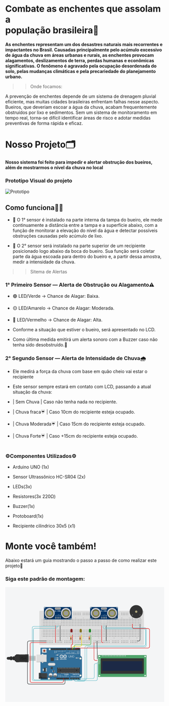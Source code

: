 # Combate as enchentes que assolam a<br /> população brasileira👥
<strong><p>As enchentes representam um dos desastres naturais mais recorrentes e impactantes no Brasil. Causadas principalmente pelo acúmulo excessivo de água da chuva em áreas urbanas e rurais, as enchentes provocam alagamentos, deslizamentos de terra, perdas humanas e econômicas significativas. O fenômeno é agravado pela ocupação desordenada do solo, pelas mudanças climáticas e pela precariedade do planejamento urbano.</p></strong>


>> Onde focamos:
<p>A prevenção de enchentes depende de um sistema de drenagem pluvial eficiente, mas muitas cidades brasileiras enfrentam falhas nesse aspecto. Bueiros, que deveriam escoar a água da chuva, acabam frequentemente obstruídos por lixo e sedimentos. Sem um sistema de monitoramento em tempo real, torna-se difícil identificar áreas de risco e adotar medidas preventivas de forma rápida e eficaz.</p>


# 
 # Nosso Projeto🗂️
<strong>Nosso sistema foi feito para impedir e alertar obstrução dos bueiros,<br /> além de mostrarmos o nível da chuva no local </strong>

<h3>Prototipo Visual do projeto</h3>

![Prototipo]()

<h2> Como funciona🤷‍♂️ </h2>

- 🔧 O 1° sensor é instalado na parte interna da tampa do bueiro, ele mede continuamente a distância entre a tampa e a superfície abaixo, com a função de monitorar a elevação do nível da água e detectar possíveis obstruções causadas pelo acúmulo de lixo.
  
- 🔧 O 2° sensor será instalado na parte superior de um recipiente posicionado logo abaixo da boca do bueiro. Sua função será coletar parte da água escoada para dentro do bueiro e, a partir dessa amostra, medir a intensidade da chuva.

>> Sitema de Alertas 

<h3>1° Primeiro Sensor — Alerta de Obstrução ou Alagamento⚠️</h3>
<p></p>

- 🟢 LED/Verde → Chance de Alagar: Baixa.

- 🟡 LED/Amarelo → Chance de Alagar: Moderada.

- 🔴 LED/Vermelho → Chance de Alagar: Alta.

- Conforme a situação que estiver o bueiro, será apresentado no LCD.

- Como última medida emitirá um alerta sonoro com a Buzzer caso não tenha sido desobstruído.🚨


<h3>2° Segundo Sensor — Alerta de Intensidade de Chuva🌧️</h3>

- Ele medirá a força da chuva com base em quão cheio vai estar o recipiente

- Este sensor sempre estará em contato com LCD, passando a atual situação da chuva:

- | Sem Chuva | Caso não tenha nada no recipiente.

- | Chuva fraca☔ | Caso 10cm do recipiente esteja ocupado.

- | Chuva Moderada☔ | Caso 15cm do recipiente esteja ocupado.

- | Chuva Forte☔ | Caso +15cm do recipiente esteja ocupado.

#

<h3> ⚙️Componentes Utilizados⚙️ </h3>

- Arduino UNO (1x)

- Sensor Ultrassônico HC-SR04 (2x)

- LEDs(3x)

- Resistores(3x 220Ω)

- Buzzer(1x)

- Protoboard(1x)

- Recipiente cilindrico 30x5 (x1)

#

# Monte você também!
<p>Abaixo estará um guia mostrando o passo a passo de como realizar este projeto👣</p>

<h3>Siga este padrão de montagem:</h3>

![Recrie!](./images/Captura%20de%20tela%202025-05-31%20145223.png) 







